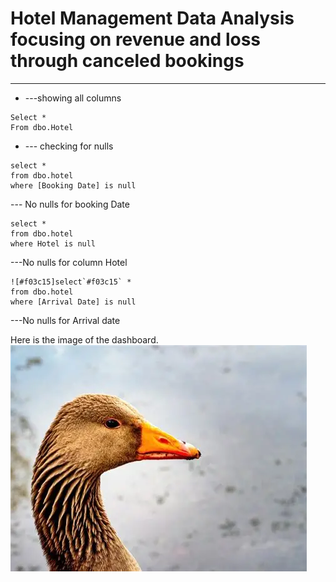 # Hotel Management Data Analysis focusing on revenue and loss through canceled bookings
----


* ---showing all columns
```
Select *
From dbo.Hotel
```

* --- checking for nulls
```
select *
from dbo.hotel
where [Booking Date] is null
```
--- No nulls for booking Date

```
select *
from dbo.hotel
where Hotel is null
```
---No nulls for column Hotel

```
![#f03c15]select`#f03c15` *
from dbo.hotel
where [Arrival Date] is null
```
---No nulls for Arrival date

Here is the image of the dashboard.
![Dashboard](https://github.com/HopeVictor/SQL-Projects/blob/main/Folder/OIP.webp)

